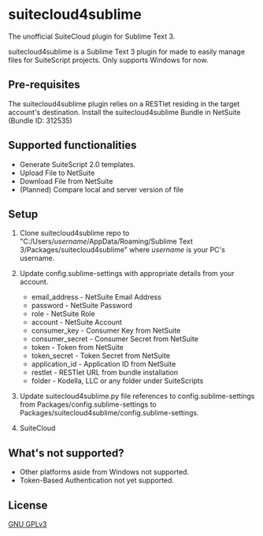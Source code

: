 # suitecloud4sublime

The unofficial SuiteCloud plugin for Sublime Text 3.

suitecloud4sublime is a Sublime Text 3 plugin for made to easily manage files for SuiteScript projects. Only supports Windows for now.

## Pre-requisites

The suitecloud4sublime plugin relies on a RESTlet residing in the target account's destination. Install the suitecloud4sublime Bundle in NetSuite (Bundle ID: 312535)

## Supported functionalities
* Generate SuiteScript 2.0 templates.
* Upload File to NetSuite
* Download File from NetSuite
* (Planned) Compare local and server version of file

## Setup
1. Clone suitecloud4sublime repo to "C:/Users/*username*/AppData/Roaming/Sublime Text 3/Packages/suitecloud4sublime" where *username* is your PC's username.
2. Update config.sublime-settings with appropriate details from your account.
	* email_address - NetSuite Email Address
	* password - NetSuite Password
	* role - NetSuite Role
	* account - NetSuite Account
	* consumer_key - Consumer Key from NetSuite
	* consumer_secret - Consumer Secret from NetSuite
	* token - Token from NetSuite
	* token_secret - Token Secret from NetSuite
	* application_id - Application ID from NetSuite
	* restlet - RESTlet URL from bundle installation
	* folder - Kodella, LLC or any folder under SuiteScripts

3. Update suitecloud4sublime.py file references to config.sublime-settings from Packages/config.sublime-settings to Packages/suitecloud4sublime/config.sublime-settings.
4. SuiteCloud 

## What's not supported?
* Other platforms aside from Windows not supported.
* Token-Based Authentication not yet supported.

## License
[GNU GPLv3](https://choosealicense.com/licenses/gpl-3.0/)
